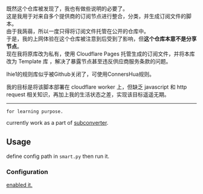 #  

既然这个仓库被发现了，我也有做些说明的必要了。  
这是我用于对来自多个提供商的订阅节点进行整合，分类，并生成订阅文件的脚本。  
由于我蒟蒻，所以一度只得将订阅文件托管在公开的仓库中。  
于是，我的上网体验在这个仓库被注意到后受到了影响，但**这个仓库本意不是分享节点**。  
现在我将原库改为私有，使用 Cloudflare Pages 托管生成的订阅文件，并将本库改为 Template 库 ，解决了暴露节点甚至违反供应商服务条款的问题。

lhie1的规则库似乎被Github关闭了，可使用ConnersHua规则。

我的目标是将该脚本部署在 cloudflare worker 上，但缺乏 javascript 和 http request 相关知识，再加上我的生活状态之差，实现该目标遥遥无期。

----

```text
for learning purpose.
```

currently work as a part of [subconverter](https://github.com/tindy2013/subconverter).

## Usage

define config path in `smart.py` then run it.

### Configuration

[enabled it.](https://github.com/wmyfelix/ClashAddons/blob/5384cd9f90ea9eb1c543dede52be543f809f1194/omc/config-sample.yaml#L1-L44)  
